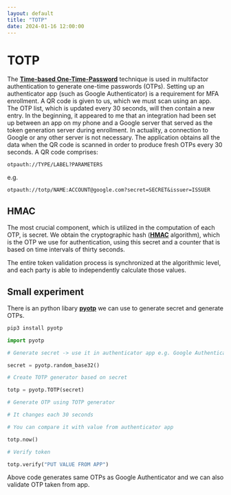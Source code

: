 ```yaml
---
layout: default
title: "TOTP"
date: 2024-01-16 12:00:00
---
```


# TOTP

The [**Time-based One-Time-Password**][totp-wiki] technique is used in multifactor authentication to generate one-time passwords (OTPs). Setting up an authenticator app (such as Google Authenticator) is a requirement for MFA enrollment. A QR code is given to us, which we must scan using an app. The OTP list, which is updated every 30 seconds, will then contain a new entry. In the beginning, it appeared to me that an integration had been set up between an app on my phone and a Google server that served as the token generation server during enrollment. In actuality, a connection to Google or any other server is not necessary. The application obtains all the data when the QR code is scanned in order to produce fresh OTPs every 30 seconds. A QR code comprises:

`otpauth://TYPE/LABEL?PARAMETERS`

e.g.

`otpauth://totp/NAME:ACCOUNT@google.com?secret=SECRET&issuer=ISSUER`

## HMAC

The most crucial component, which is utilized in the computation of each OTP, is secret. We obtain the cryptographic hash ([**HMAC**][hmac-wiki] algorithm), which is the OTP we use for authentication, using this secret and a counter that is based on time intervals of thirty seconds.

The entire token validation process is synchronized at the algorithmic level, and each party is able to independently calculate those values.

## Small experiment

There is an python libary [**pyotp**][pyotp-gh] we can use to generate secret and generate OTPs.

```python
pip3 install pyotp
```

```python
import pyotp

# Generate secret -> use it in authenticator app e.g. Google Authenticator

secret = pyotp.random_base32()

# Create TOTP generator based on secret

totp = pyotp.TOTP(secret)

# Generate OTP using TOTP generator

# It changes each 30 seconds

# You can compare it with value from authenticator app

totp.now()

# Verify token

totp.verify("PUT VALUE FROM APP")
```

Above code generates same OTPs as Google Authenticator and we can also validate OTP taken from app.

[totp-wiki]: https://en.wikipedia.org/wiki/Time-based_one-time_password
[hmac-wiki]: https://en.wikipedia.org/wiki/HMAC-based_one-time_password#Definition
[pyotp-gh]: https://github.com/pyauth/pyotp
